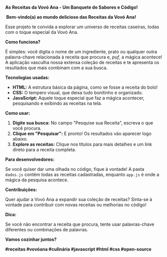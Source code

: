 **As Receitas da Vovó Ana - Um Banquete de Sabores e Código!**

**️ Bem-vindo(a) ao mundo delicioso das Receitas da Vovó Ana!**

Esse projeto te convida a explorar um universo de receitas caseiras, todas com o toque especial da Vovó Ana. 

**Como funciona?**

É simples: você digita o nome de um ingrediente, prato ou qualquer outra palavra-chave relacionada à receita que procura e, *puf*, a mágica acontece! A aplicação vasculha nossa extensa coleção de receitas e te apresenta os resultados que mais combinam com a sua busca. 

**Tecnologias usadas:**

* **HTML:** A estrutura básica da página, como se fosse a receita do bolo!
* **CSS:** O tempero visual, que deixa tudo bonitinho e organizado.
* **JavaScript:** Aquele toque especial que faz a mágica acontecer, pesquisando e exibindo as receitas na tela.

**Como usar:**

1. **Digite sua busca:** No campo "Pesquise sua Receita", escreva o que você procura.
2. **Clique em "Pesquisar":** E pronto! Os resultados vão aparecer logo abaixo.
3. **Explore as receitas:** Clique nos títulos para mais detalhes e um link direto para a receita completa.

**Para desenvolvedores:**

Se você quiser dar uma olhada no código, fique à vontade! A pasta `dados.js` contém todas as receitas cadastradas, enquanto `app.js` é onde a mágica da pesquisa acontece.

**Contribuições:**

Quer ajudar a Vovó Ana a expandir sua coleção de receitas? Sinta-se à vontade para contribuir com novas receitas ou melhorias no código! 

**Dica:**

Se você não encontrar a receita que procura, tente usar palavras-chave diferentes ou combinações de palavras. 

**Vamos cozinhar juntos?** ‍‍

**#receitas #vovóana #culinária #javascript #html #css #open-source**
